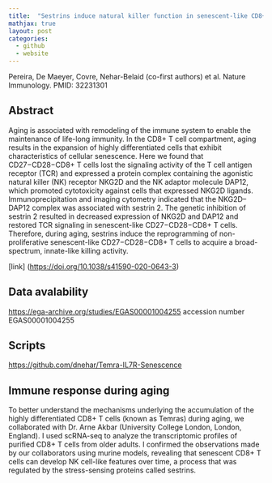 ```yaml
---
title:  "Sestrins induce natural killer function in senescent-like CD8+ T cells"
mathjax: true
layout: post
categories:
  - github
  - website
---
```


 
Pereira, De Maeyer, Covre, Nehar-Belaid (co-first authors) et al. Nature Immunology. PMID: 32231301

## Abstract 
Aging is associated with remodeling of the immune system to enable the maintenance of life-long immunity. In the CD8+ T cell
compartment, aging results in the expansion of highly differentiated cells that exhibit characteristics of cellular senescence. Here
we found that CD27−CD28−CD8+ T cells lost the signaling activity of the T cell antigen receptor (TCR) and expressed a protein
complex containing the agonistic natural killer (NK) receptor NKG2D and the NK adaptor molecule DAP12, which promoted cytotoxicity
against cells that expressed NKG2D ligands. Immunoprecipitation and imaging cytometry indicated that the NKG2D–
DAP12 complex was associated with sestrin 2. The genetic inhibition of sestrin 2 resulted in decreased expression of NKG2D and
DAP12 and restored TCR signaling in senescent-like CD27−CD28−CD8+ T cells. Therefore, during aging, sestrins induce the reprogramming
of non-proliferative senescent-like CD27−CD28−CD8+ T cells to acquire a broad-spectrum, innate-like killing activity. 

[link] (https://doi.org/10.1038/s41590-020-0643-3)


## Data avalability 

https://ega-archive.org/studies/EGAS00001004255
accession number EGAS00001004255

## Scripts 
https://github.com/dnehar/Temra-IL7R-Senescence

## Immune response during aging

To better understand the mechanisms underlying the accumulation of the highly differentiated CD8+ T cells (known as Temras) during aging, we collaborated with Dr. Arne Akbar (University College London, London, England). I used scRNA-seq to analyze the transcriptomic profiles of purified CD8+ T cells from older adults. I confirmed the observations made by our collaborators using murine models, revealing that senescent CD8+ T cells can develop NK cell-like features over time, a process that was regulated by the stress-sensing proteins called sestrins.

